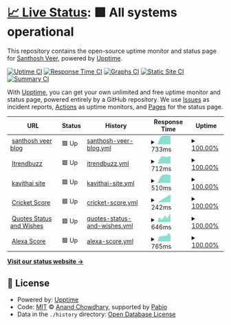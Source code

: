 # [📈 Live Status](https://mskian.github.io/upptime): <!--live status--> **🟩 All systems operational**

This repository contains the open-source uptime monitor and status page for [Santhosh Veer](https://santhoshveer.com/), powered by [Upptime](https://github.com/upptime/upptime).

[![Uptime CI](https://github.com/mskian/upptime/workflows/Uptime%20CI/badge.svg)](https://github.com/mskian/upptime/actions?query=workflow%3A%22Uptime+CI%22)
[![Response Time CI](https://github.com/mskian/upptime/workflows/Response%20Time%20CI/badge.svg)](https://github.com/mskian/upptime/actions?query=workflow%3A%22Response+Time+CI%22)
[![Graphs CI](https://github.com/mskian/upptime/workflows/Graphs%20CI/badge.svg)](https://github.com/mskian/upptime/actions?query=workflow%3A%22Graphs+CI%22)
[![Static Site CI](https://github.com/mskian/upptime/workflows/Static%20Site%20CI/badge.svg)](https://github.com/mskian/upptime/actions?query=workflow%3A%22Static+Site+CI%22)
[![Summary CI](https://github.com/mskian/upptime/workflows/Summary%20CI/badge.svg)](https://github.com/mskian/upptime/actions?query=workflow%3A%22Summary+CI%22)

With [Upptime](https://upptime.js.org), you can get your own unlimited and free uptime monitor and status page, powered entirely by a GitHub repository. We use [Issues](https://github.com/mskian/upptime/issues) as incident reports, [Actions](https://github.com/mskian/upptime/actions) as uptime monitors, and [Pages](https://mskian.github.io/upptime) for the status page.

<!--start: status pages-->
<!-- This summary is generated by Upptime (https://github.com/upptime/upptime) -->
<!-- Do not edit this manually, your changes will be overwritten -->
<!-- prettier-ignore -->
| URL | Status | History | Response Time | Uptime |
| --- | ------ | ------- | ------------- | ------ |
| <img alt="" src="https://icons.duckduckgo.com/ip3/santhoshveer.com.ico" height="13"> [santhosh veer blog](https://santhoshveer.com) | 🟩 Up | [santhosh-veer-blog.yml](https://github.com/mskian/upptime/commits/HEAD/history/santhosh-veer-blog.yml) | <details><summary><img alt="Response time graph" src="./graphs/santhosh-veer-blog/response-time-week.png" height="20"> 733ms</summary><br><a href="https://mskian.github.io/upptime/history/santhosh-veer-blog"><img alt="Response time 733" src="https://img.shields.io/endpoint?url=https%3A%2F%2Fraw.githubusercontent.com%2Fmskian%2Fupptime%2FHEAD%2Fapi%2Fsanthosh-veer-blog%2Fresponse-time.json"></a><br><a href="https://mskian.github.io/upptime/history/santhosh-veer-blog"><img alt="24-hour response time 733" src="https://img.shields.io/endpoint?url=https%3A%2F%2Fraw.githubusercontent.com%2Fmskian%2Fupptime%2FHEAD%2Fapi%2Fsanthosh-veer-blog%2Fresponse-time-day.json"></a><br><a href="https://mskian.github.io/upptime/history/santhosh-veer-blog"><img alt="7-day response time 733" src="https://img.shields.io/endpoint?url=https%3A%2F%2Fraw.githubusercontent.com%2Fmskian%2Fupptime%2FHEAD%2Fapi%2Fsanthosh-veer-blog%2Fresponse-time-week.json"></a><br><a href="https://mskian.github.io/upptime/history/santhosh-veer-blog"><img alt="30-day response time 733" src="https://img.shields.io/endpoint?url=https%3A%2F%2Fraw.githubusercontent.com%2Fmskian%2Fupptime%2FHEAD%2Fapi%2Fsanthosh-veer-blog%2Fresponse-time-month.json"></a><br><a href="https://mskian.github.io/upptime/history/santhosh-veer-blog"><img alt="1-year response time 733" src="https://img.shields.io/endpoint?url=https%3A%2F%2Fraw.githubusercontent.com%2Fmskian%2Fupptime%2FHEAD%2Fapi%2Fsanthosh-veer-blog%2Fresponse-time-year.json"></a></details> | <details><summary><a href="https://mskian.github.io/upptime/history/santhosh-veer-blog">100.00%</a></summary><a href="https://mskian.github.io/upptime/history/santhosh-veer-blog"><img alt="All-time uptime 100.00%" src="https://img.shields.io/endpoint?url=https%3A%2F%2Fraw.githubusercontent.com%2Fmskian%2Fupptime%2FHEAD%2Fapi%2Fsanthosh-veer-blog%2Fuptime.json"></a><br><a href="https://mskian.github.io/upptime/history/santhosh-veer-blog"><img alt="24-hour uptime 100.00%" src="https://img.shields.io/endpoint?url=https%3A%2F%2Fraw.githubusercontent.com%2Fmskian%2Fupptime%2FHEAD%2Fapi%2Fsanthosh-veer-blog%2Fuptime-day.json"></a><br><a href="https://mskian.github.io/upptime/history/santhosh-veer-blog"><img alt="7-day uptime 100.00%" src="https://img.shields.io/endpoint?url=https%3A%2F%2Fraw.githubusercontent.com%2Fmskian%2Fupptime%2FHEAD%2Fapi%2Fsanthosh-veer-blog%2Fuptime-week.json"></a><br><a href="https://mskian.github.io/upptime/history/santhosh-veer-blog"><img alt="30-day uptime 100.00%" src="https://img.shields.io/endpoint?url=https%3A%2F%2Fraw.githubusercontent.com%2Fmskian%2Fupptime%2FHEAD%2Fapi%2Fsanthosh-veer-blog%2Fuptime-month.json"></a><br><a href="https://mskian.github.io/upptime/history/santhosh-veer-blog"><img alt="1-year uptime 100.00%" src="https://img.shields.io/endpoint?url=https%3A%2F%2Fraw.githubusercontent.com%2Fmskian%2Fupptime%2FHEAD%2Fapi%2Fsanthosh-veer-blog%2Fuptime-year.json"></a></details>
| <img alt="" src="https://icons.duckduckgo.com/ip3/itrendbuzz.com.ico" height="13"> [Itrendbuzz](https://itrendbuzz.com) | 🟩 Up | [itrendbuzz.yml](https://github.com/mskian/upptime/commits/HEAD/history/itrendbuzz.yml) | <details><summary><img alt="Response time graph" src="./graphs/itrendbuzz/response-time-week.png" height="20"> 712ms</summary><br><a href="https://mskian.github.io/upptime/history/itrendbuzz"><img alt="Response time 712" src="https://img.shields.io/endpoint?url=https%3A%2F%2Fraw.githubusercontent.com%2Fmskian%2Fupptime%2FHEAD%2Fapi%2Fitrendbuzz%2Fresponse-time.json"></a><br><a href="https://mskian.github.io/upptime/history/itrendbuzz"><img alt="24-hour response time 712" src="https://img.shields.io/endpoint?url=https%3A%2F%2Fraw.githubusercontent.com%2Fmskian%2Fupptime%2FHEAD%2Fapi%2Fitrendbuzz%2Fresponse-time-day.json"></a><br><a href="https://mskian.github.io/upptime/history/itrendbuzz"><img alt="7-day response time 712" src="https://img.shields.io/endpoint?url=https%3A%2F%2Fraw.githubusercontent.com%2Fmskian%2Fupptime%2FHEAD%2Fapi%2Fitrendbuzz%2Fresponse-time-week.json"></a><br><a href="https://mskian.github.io/upptime/history/itrendbuzz"><img alt="30-day response time 712" src="https://img.shields.io/endpoint?url=https%3A%2F%2Fraw.githubusercontent.com%2Fmskian%2Fupptime%2FHEAD%2Fapi%2Fitrendbuzz%2Fresponse-time-month.json"></a><br><a href="https://mskian.github.io/upptime/history/itrendbuzz"><img alt="1-year response time 712" src="https://img.shields.io/endpoint?url=https%3A%2F%2Fraw.githubusercontent.com%2Fmskian%2Fupptime%2FHEAD%2Fapi%2Fitrendbuzz%2Fresponse-time-year.json"></a></details> | <details><summary><a href="https://mskian.github.io/upptime/history/itrendbuzz">100.00%</a></summary><a href="https://mskian.github.io/upptime/history/itrendbuzz"><img alt="All-time uptime 100.00%" src="https://img.shields.io/endpoint?url=https%3A%2F%2Fraw.githubusercontent.com%2Fmskian%2Fupptime%2FHEAD%2Fapi%2Fitrendbuzz%2Fuptime.json"></a><br><a href="https://mskian.github.io/upptime/history/itrendbuzz"><img alt="24-hour uptime 100.00%" src="https://img.shields.io/endpoint?url=https%3A%2F%2Fraw.githubusercontent.com%2Fmskian%2Fupptime%2FHEAD%2Fapi%2Fitrendbuzz%2Fuptime-day.json"></a><br><a href="https://mskian.github.io/upptime/history/itrendbuzz"><img alt="7-day uptime 100.00%" src="https://img.shields.io/endpoint?url=https%3A%2F%2Fraw.githubusercontent.com%2Fmskian%2Fupptime%2FHEAD%2Fapi%2Fitrendbuzz%2Fuptime-week.json"></a><br><a href="https://mskian.github.io/upptime/history/itrendbuzz"><img alt="30-day uptime 100.00%" src="https://img.shields.io/endpoint?url=https%3A%2F%2Fraw.githubusercontent.com%2Fmskian%2Fupptime%2FHEAD%2Fapi%2Fitrendbuzz%2Fuptime-month.json"></a><br><a href="https://mskian.github.io/upptime/history/itrendbuzz"><img alt="1-year uptime 100.00%" src="https://img.shields.io/endpoint?url=https%3A%2F%2Fraw.githubusercontent.com%2Fmskian%2Fupptime%2FHEAD%2Fapi%2Fitrendbuzz%2Fuptime-year.json"></a></details>
| <img alt="" src="https://icons.duckduckgo.com/ip3/kavithai.site.ico" height="13"> [kavithai site](https://kavithai.site) | 🟩 Up | [kavithai-site.yml](https://github.com/mskian/upptime/commits/HEAD/history/kavithai-site.yml) | <details><summary><img alt="Response time graph" src="./graphs/kavithai-site/response-time-week.png" height="20"> 510ms</summary><br><a href="https://mskian.github.io/upptime/history/kavithai-site"><img alt="Response time 510" src="https://img.shields.io/endpoint?url=https%3A%2F%2Fraw.githubusercontent.com%2Fmskian%2Fupptime%2FHEAD%2Fapi%2Fkavithai-site%2Fresponse-time.json"></a><br><a href="https://mskian.github.io/upptime/history/kavithai-site"><img alt="24-hour response time 510" src="https://img.shields.io/endpoint?url=https%3A%2F%2Fraw.githubusercontent.com%2Fmskian%2Fupptime%2FHEAD%2Fapi%2Fkavithai-site%2Fresponse-time-day.json"></a><br><a href="https://mskian.github.io/upptime/history/kavithai-site"><img alt="7-day response time 510" src="https://img.shields.io/endpoint?url=https%3A%2F%2Fraw.githubusercontent.com%2Fmskian%2Fupptime%2FHEAD%2Fapi%2Fkavithai-site%2Fresponse-time-week.json"></a><br><a href="https://mskian.github.io/upptime/history/kavithai-site"><img alt="30-day response time 510" src="https://img.shields.io/endpoint?url=https%3A%2F%2Fraw.githubusercontent.com%2Fmskian%2Fupptime%2FHEAD%2Fapi%2Fkavithai-site%2Fresponse-time-month.json"></a><br><a href="https://mskian.github.io/upptime/history/kavithai-site"><img alt="1-year response time 510" src="https://img.shields.io/endpoint?url=https%3A%2F%2Fraw.githubusercontent.com%2Fmskian%2Fupptime%2FHEAD%2Fapi%2Fkavithai-site%2Fresponse-time-year.json"></a></details> | <details><summary><a href="https://mskian.github.io/upptime/history/kavithai-site">100.00%</a></summary><a href="https://mskian.github.io/upptime/history/kavithai-site"><img alt="All-time uptime 100.00%" src="https://img.shields.io/endpoint?url=https%3A%2F%2Fraw.githubusercontent.com%2Fmskian%2Fupptime%2FHEAD%2Fapi%2Fkavithai-site%2Fuptime.json"></a><br><a href="https://mskian.github.io/upptime/history/kavithai-site"><img alt="24-hour uptime 100.00%" src="https://img.shields.io/endpoint?url=https%3A%2F%2Fraw.githubusercontent.com%2Fmskian%2Fupptime%2FHEAD%2Fapi%2Fkavithai-site%2Fuptime-day.json"></a><br><a href="https://mskian.github.io/upptime/history/kavithai-site"><img alt="7-day uptime 100.00%" src="https://img.shields.io/endpoint?url=https%3A%2F%2Fraw.githubusercontent.com%2Fmskian%2Fupptime%2FHEAD%2Fapi%2Fkavithai-site%2Fuptime-week.json"></a><br><a href="https://mskian.github.io/upptime/history/kavithai-site"><img alt="30-day uptime 100.00%" src="https://img.shields.io/endpoint?url=https%3A%2F%2Fraw.githubusercontent.com%2Fmskian%2Fupptime%2FHEAD%2Fapi%2Fkavithai-site%2Fuptime-month.json"></a><br><a href="https://mskian.github.io/upptime/history/kavithai-site"><img alt="1-year uptime 100.00%" src="https://img.shields.io/endpoint?url=https%3A%2F%2Fraw.githubusercontent.com%2Fmskian%2Fupptime%2FHEAD%2Fapi%2Fkavithai-site%2Fuptime-year.json"></a></details>
| <img alt="" src="https://icons.duckduckgo.com/ip3/cricketblog.pages.dev.ico" height="13"> [Cricket Score](https://cricketblog.pages.dev/) | 🟩 Up | [cricket-score.yml](https://github.com/mskian/upptime/commits/HEAD/history/cricket-score.yml) | <details><summary><img alt="Response time graph" src="./graphs/cricket-score/response-time-week.png" height="20"> 242ms</summary><br><a href="https://mskian.github.io/upptime/history/cricket-score"><img alt="Response time 242" src="https://img.shields.io/endpoint?url=https%3A%2F%2Fraw.githubusercontent.com%2Fmskian%2Fupptime%2FHEAD%2Fapi%2Fcricket-score%2Fresponse-time.json"></a><br><a href="https://mskian.github.io/upptime/history/cricket-score"><img alt="24-hour response time 242" src="https://img.shields.io/endpoint?url=https%3A%2F%2Fraw.githubusercontent.com%2Fmskian%2Fupptime%2FHEAD%2Fapi%2Fcricket-score%2Fresponse-time-day.json"></a><br><a href="https://mskian.github.io/upptime/history/cricket-score"><img alt="7-day response time 242" src="https://img.shields.io/endpoint?url=https%3A%2F%2Fraw.githubusercontent.com%2Fmskian%2Fupptime%2FHEAD%2Fapi%2Fcricket-score%2Fresponse-time-week.json"></a><br><a href="https://mskian.github.io/upptime/history/cricket-score"><img alt="30-day response time 242" src="https://img.shields.io/endpoint?url=https%3A%2F%2Fraw.githubusercontent.com%2Fmskian%2Fupptime%2FHEAD%2Fapi%2Fcricket-score%2Fresponse-time-month.json"></a><br><a href="https://mskian.github.io/upptime/history/cricket-score"><img alt="1-year response time 242" src="https://img.shields.io/endpoint?url=https%3A%2F%2Fraw.githubusercontent.com%2Fmskian%2Fupptime%2FHEAD%2Fapi%2Fcricket-score%2Fresponse-time-year.json"></a></details> | <details><summary><a href="https://mskian.github.io/upptime/history/cricket-score">100.00%</a></summary><a href="https://mskian.github.io/upptime/history/cricket-score"><img alt="All-time uptime 100.00%" src="https://img.shields.io/endpoint?url=https%3A%2F%2Fraw.githubusercontent.com%2Fmskian%2Fupptime%2FHEAD%2Fapi%2Fcricket-score%2Fuptime.json"></a><br><a href="https://mskian.github.io/upptime/history/cricket-score"><img alt="24-hour uptime 100.00%" src="https://img.shields.io/endpoint?url=https%3A%2F%2Fraw.githubusercontent.com%2Fmskian%2Fupptime%2FHEAD%2Fapi%2Fcricket-score%2Fuptime-day.json"></a><br><a href="https://mskian.github.io/upptime/history/cricket-score"><img alt="7-day uptime 100.00%" src="https://img.shields.io/endpoint?url=https%3A%2F%2Fraw.githubusercontent.com%2Fmskian%2Fupptime%2FHEAD%2Fapi%2Fcricket-score%2Fuptime-week.json"></a><br><a href="https://mskian.github.io/upptime/history/cricket-score"><img alt="30-day uptime 100.00%" src="https://img.shields.io/endpoint?url=https%3A%2F%2Fraw.githubusercontent.com%2Fmskian%2Fupptime%2FHEAD%2Fapi%2Fcricket-score%2Fuptime-month.json"></a><br><a href="https://mskian.github.io/upptime/history/cricket-score"><img alt="1-year uptime 100.00%" src="https://img.shields.io/endpoint?url=https%3A%2F%2Fraw.githubusercontent.com%2Fmskian%2Fupptime%2FHEAD%2Fapi%2Fcricket-score%2Fuptime-year.json"></a></details>
| <img alt="" src="https://icons.duckduckgo.com/ip3/quotes.tamilwords.net.ico" height="13"> [Quotes Status and Wishes](https://quotes.tamilwords.net/) | 🟩 Up | [quotes-status-and-wishes.yml](https://github.com/mskian/upptime/commits/HEAD/history/quotes-status-and-wishes.yml) | <details><summary><img alt="Response time graph" src="./graphs/quotes-status-and-wishes/response-time-week.png" height="20"> 646ms</summary><br><a href="https://mskian.github.io/upptime/history/quotes-status-and-wishes"><img alt="Response time 646" src="https://img.shields.io/endpoint?url=https%3A%2F%2Fraw.githubusercontent.com%2Fmskian%2Fupptime%2FHEAD%2Fapi%2Fquotes-status-and-wishes%2Fresponse-time.json"></a><br><a href="https://mskian.github.io/upptime/history/quotes-status-and-wishes"><img alt="24-hour response time 646" src="https://img.shields.io/endpoint?url=https%3A%2F%2Fraw.githubusercontent.com%2Fmskian%2Fupptime%2FHEAD%2Fapi%2Fquotes-status-and-wishes%2Fresponse-time-day.json"></a><br><a href="https://mskian.github.io/upptime/history/quotes-status-and-wishes"><img alt="7-day response time 646" src="https://img.shields.io/endpoint?url=https%3A%2F%2Fraw.githubusercontent.com%2Fmskian%2Fupptime%2FHEAD%2Fapi%2Fquotes-status-and-wishes%2Fresponse-time-week.json"></a><br><a href="https://mskian.github.io/upptime/history/quotes-status-and-wishes"><img alt="30-day response time 646" src="https://img.shields.io/endpoint?url=https%3A%2F%2Fraw.githubusercontent.com%2Fmskian%2Fupptime%2FHEAD%2Fapi%2Fquotes-status-and-wishes%2Fresponse-time-month.json"></a><br><a href="https://mskian.github.io/upptime/history/quotes-status-and-wishes"><img alt="1-year response time 646" src="https://img.shields.io/endpoint?url=https%3A%2F%2Fraw.githubusercontent.com%2Fmskian%2Fupptime%2FHEAD%2Fapi%2Fquotes-status-and-wishes%2Fresponse-time-year.json"></a></details> | <details><summary><a href="https://mskian.github.io/upptime/history/quotes-status-and-wishes">100.00%</a></summary><a href="https://mskian.github.io/upptime/history/quotes-status-and-wishes"><img alt="All-time uptime 100.00%" src="https://img.shields.io/endpoint?url=https%3A%2F%2Fraw.githubusercontent.com%2Fmskian%2Fupptime%2FHEAD%2Fapi%2Fquotes-status-and-wishes%2Fuptime.json"></a><br><a href="https://mskian.github.io/upptime/history/quotes-status-and-wishes"><img alt="24-hour uptime 100.00%" src="https://img.shields.io/endpoint?url=https%3A%2F%2Fraw.githubusercontent.com%2Fmskian%2Fupptime%2FHEAD%2Fapi%2Fquotes-status-and-wishes%2Fuptime-day.json"></a><br><a href="https://mskian.github.io/upptime/history/quotes-status-and-wishes"><img alt="7-day uptime 100.00%" src="https://img.shields.io/endpoint?url=https%3A%2F%2Fraw.githubusercontent.com%2Fmskian%2Fupptime%2FHEAD%2Fapi%2Fquotes-status-and-wishes%2Fuptime-week.json"></a><br><a href="https://mskian.github.io/upptime/history/quotes-status-and-wishes"><img alt="30-day uptime 100.00%" src="https://img.shields.io/endpoint?url=https%3A%2F%2Fraw.githubusercontent.com%2Fmskian%2Fupptime%2FHEAD%2Fapi%2Fquotes-status-and-wishes%2Fuptime-month.json"></a><br><a href="https://mskian.github.io/upptime/history/quotes-status-and-wishes"><img alt="1-year uptime 100.00%" src="https://img.shields.io/endpoint?url=https%3A%2F%2Fraw.githubusercontent.com%2Fmskian%2Fupptime%2FHEAD%2Fapi%2Fquotes-status-and-wishes%2Fuptime-year.json"></a></details>
| <img alt="" src="https://icons.duckduckgo.com/ip3/score.santhoshveer.com.ico" height="13"> [Alexa Score](https://score.santhoshveer.com/) | 🟩 Up | [alexa-score.yml](https://github.com/mskian/upptime/commits/HEAD/history/alexa-score.yml) | <details><summary><img alt="Response time graph" src="./graphs/alexa-score/response-time-week.png" height="20"> 765ms</summary><br><a href="https://mskian.github.io/upptime/history/alexa-score"><img alt="Response time 765" src="https://img.shields.io/endpoint?url=https%3A%2F%2Fraw.githubusercontent.com%2Fmskian%2Fupptime%2FHEAD%2Fapi%2Falexa-score%2Fresponse-time.json"></a><br><a href="https://mskian.github.io/upptime/history/alexa-score"><img alt="24-hour response time 765" src="https://img.shields.io/endpoint?url=https%3A%2F%2Fraw.githubusercontent.com%2Fmskian%2Fupptime%2FHEAD%2Fapi%2Falexa-score%2Fresponse-time-day.json"></a><br><a href="https://mskian.github.io/upptime/history/alexa-score"><img alt="7-day response time 765" src="https://img.shields.io/endpoint?url=https%3A%2F%2Fraw.githubusercontent.com%2Fmskian%2Fupptime%2FHEAD%2Fapi%2Falexa-score%2Fresponse-time-week.json"></a><br><a href="https://mskian.github.io/upptime/history/alexa-score"><img alt="30-day response time 765" src="https://img.shields.io/endpoint?url=https%3A%2F%2Fraw.githubusercontent.com%2Fmskian%2Fupptime%2FHEAD%2Fapi%2Falexa-score%2Fresponse-time-month.json"></a><br><a href="https://mskian.github.io/upptime/history/alexa-score"><img alt="1-year response time 765" src="https://img.shields.io/endpoint?url=https%3A%2F%2Fraw.githubusercontent.com%2Fmskian%2Fupptime%2FHEAD%2Fapi%2Falexa-score%2Fresponse-time-year.json"></a></details> | <details><summary><a href="https://mskian.github.io/upptime/history/alexa-score">100.00%</a></summary><a href="https://mskian.github.io/upptime/history/alexa-score"><img alt="All-time uptime 100.00%" src="https://img.shields.io/endpoint?url=https%3A%2F%2Fraw.githubusercontent.com%2Fmskian%2Fupptime%2FHEAD%2Fapi%2Falexa-score%2Fuptime.json"></a><br><a href="https://mskian.github.io/upptime/history/alexa-score"><img alt="24-hour uptime 100.00%" src="https://img.shields.io/endpoint?url=https%3A%2F%2Fraw.githubusercontent.com%2Fmskian%2Fupptime%2FHEAD%2Fapi%2Falexa-score%2Fuptime-day.json"></a><br><a href="https://mskian.github.io/upptime/history/alexa-score"><img alt="7-day uptime 100.00%" src="https://img.shields.io/endpoint?url=https%3A%2F%2Fraw.githubusercontent.com%2Fmskian%2Fupptime%2FHEAD%2Fapi%2Falexa-score%2Fuptime-week.json"></a><br><a href="https://mskian.github.io/upptime/history/alexa-score"><img alt="30-day uptime 100.00%" src="https://img.shields.io/endpoint?url=https%3A%2F%2Fraw.githubusercontent.com%2Fmskian%2Fupptime%2FHEAD%2Fapi%2Falexa-score%2Fuptime-month.json"></a><br><a href="https://mskian.github.io/upptime/history/alexa-score"><img alt="1-year uptime 100.00%" src="https://img.shields.io/endpoint?url=https%3A%2F%2Fraw.githubusercontent.com%2Fmskian%2Fupptime%2FHEAD%2Fapi%2Falexa-score%2Fuptime-year.json"></a></details>

<!--end: status pages-->

[**Visit our status website →**](https://mskian.github.io/upptime)

## 📄 License

- Powered by: [Upptime](https://github.com/upptime/upptime)
- Code: [MIT](./LICENSE) © [Anand Chowdhary](https://anandchowdhary.com), supported by [Pabio](https://pabio.com)
- Data in the `./history` directory: [Open Database License](https://opendatacommons.org/licenses/odbl/1-0/)
